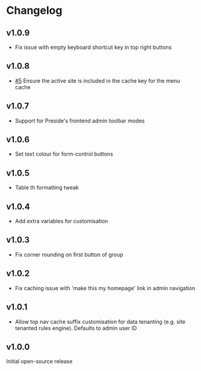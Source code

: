 # Changelog

## v1.0.9

* Fix issue with empty keyboard shortcut key in top right buttons

## v1.0.8

* [#5](https://github.com/pixl8/preside-ext-alt-admin-theme/issues/5) Ensure the active site is included in the cache key for the menu cache

## v1.0.7

* Support for Preside's frontend admin toolbar modes

## v1.0.6

* Set text colour for form-control buttons

## v1.0.5

* Table th formatting tweak

## v1.0.4

* Add extra variables for customisation

## v1.0.3

* Fix corner rounding on first button of group

## v1.0.2

* Fix caching issue with 'make this my homepage' link in admin navigation

## v1.0.1

* Allow top nav cache suffix customisation for data tenanting (e.g. site tenanted rules engine). Defaults to admin user ID

## v1.0.0

Initial open-source release

